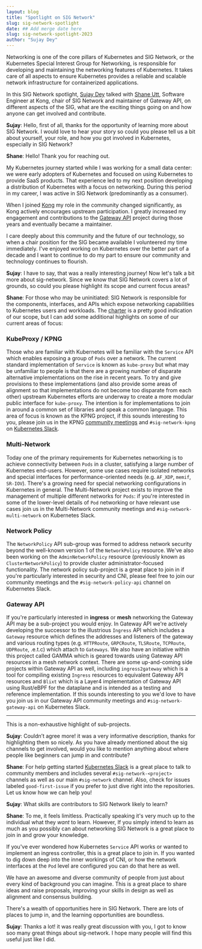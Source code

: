 ```yaml
---
layout: blog
title: "Spotlight on SIG Network"
slug: sig-network-spotlight
date: ## Add merge date here
slug: sig-network-spotlight-2023
author: "Sujay Dey"
---
```


Networking is one of the core pillars of Kubernetes and SIG Network, or the Kubernetes Special Interest Group for Networking, is responsible for developing and maintaining the networking features of Kubernetes. It takes care of all aspects to ensure Kubernetes provides a reliable and scalable network infrastructure for containerized applications.

In this SIG Network spotlight, [Sujay Dey](https://twitter.com/Sujaystwt) talked with [Shane Utt](https://twitter.com/ShaneUtt), Software Engineer at Kong, chair of SIG Network and maintainer of Gateway API, on different aspects of the SIG, what are the exciting things going on and how anyone can get involved and contribute.

**Sujay**: Hello, first of all, thanks for the opportunity of learning more about SIG
Network. I would love to hear your story so could you please tell us a bit
about yourself, your role, and how you got involved in Kubernetes, especially in SIG Network?

**Shane**: Hello! Thank you for reaching out.

My Kubernetes journey started while I was working for a small data center: we
were early adopters of Kubernetes and focused on using Kubernetes to provide
SaaS products. That experience led to my next position developing a distribution
of Kubernetes with a focus on networking. During this period in my career, I was
active in SIG Network (predominantly as a consumer).

When I joined [Kong][kong] my role in the community changed significantly, as
Kong actively encourages upstream participation. I greatly increased my
engagement and contributions to the [Gateway API][gwapi] project during those
years and eventually became a maintainer.

I care deeply about this community and the future of our technology, so when
a chair position for the SIG became available I volunteered my time
immediately. I've enjoyed working on Kubernetes over the better part of a
decade and I want to continue to do my part to ensure our community and
technology continues to flourish.

[kong]:https://konghq.com/
[gwapi]:https://gateway-api.sigs.k8s.io/

**Sujay**: I have to say, that was a really interesting journey! Now let's talk a bit more about sig-network. Since we know that SIG Network covers a lot of grounds, so could you please highlight its scope and current focus areas?

**Shane**: For those who may be uninitiated: SIG Network is responsible for the components,
interfaces, and APIs which expose networking capabilities to Kubernetes users
and workloads. The [charter][net-charter] is a pretty good indication of our
scope, but I can add some additional highlights on some of our current areas of
focus:

### KubeProxy / KPNG

Those who are familiar with Kubernetes will be familiar with the `Service` API
which enables exposing a group of `Pods` over a network. The current standard
implementation of `Service` is known as `kube-proxy` but what may be unfamiliar
to people is that there are a growing number of disparate alternative
implementations on the rise in recent years. To try and give provisions to these
implementations (and also provide some areas of alignment so that implementations
do not become too disparate from each other) upstream Kubernetes efforts are
underway to create a more modular public interface for `kube-proxy`. The
intention is for implementations to join in around a common set of libraries and
speak a common language. This area of focus is known as the KPNG project, if this
sounds interesting to you, please join us in the KPNG [community meetings][meet]
and `#sig-network-kpng` on [Kubernetes Slack][kslack].

[meet]:https://github.com/kubernetes/community/blob/master/sig-network/README.md#meetings
[kslack]:https://kubernetes.slack.com/

### Multi-Network

Today one of the primary requirements for Kubernetes networking is to achieve
connectivity between `Pods` in a cluster, satisfying a large number of
Kubernetes end-users. However, some use cases require isolated networks and
special interfaces for performance-oriented needs (e.g. `AF_XDP`, `memif`,
`SR-IOV`). There's a growing need for special networking configurations in
Kubernetes in general. The Multi-Network project exists to improve the
management of multiple different networks for `Pods`: if you're interested in
some of the lower-level details of `Pod` networking or have relevant use cases
join us in the Multi-Network community meetings and `#sig-network-multi-network`
on Kubernetes Slack.

### Network Policy

The `NetworkPolicy` API sub-group was formed to address network security beyond
the well-known version 1 of the `NetworkPolicy` resource. We've also been
working on the `AdminNetworkPolicy` resource (previously known as
`ClusterNetworkPolicy`) to provide cluster administrator-focused functionality.
The network policy sub-project is a great place to join in if you're
particularly interested in security and CNI, please feel free to join our
community meetings and the `#sig-network-policy-api` channel on Kubernetes
Slack.

### Gateway API

If you're particularly interested in **ingress** or **mesh** networking the
Gateway API may be a sub-project you would enjoy. In Gateway API we're actively
developing the successor to the illustrious `Ingress` API which includes a
`Gateway` resource which defines the addresses and listeners of the gateway and
various routing types (e.g. `HTTPRoute`, `GRPCRoute`, `TLSRoute`, `TCPRoute`,
`UDPRoute`, .e.t.c) which attach to `Gateways`. We also have an initiative
within this project called GAMMA which is geared towards using Gateway API
resources in a mesh network context. There are some up-and-coming side projects
within Gateway API as well, including `ingress2gateway` which is a tool for
compiling existing `Ingress` resources to equivalent Gateway API resources and
`Blixt` which is a Layer4 implementation of Gateway API using Rust/eBPF for the
dataplane and is intended as a testing and reference implementation. If this
sounds interesting to you we'd love to have you join us in our Gateway API
community meetings and `#sig-network-gateway-api` on Kubernetes Slack.

---

This is a non-exhaustive highlight of sub-projects.

**Sujay**: Couldn’t agree more! it was a very informative description, thanks for highlighting them so nicely. As you have already mentioned about the sig channels to get involved, would you like to mention anything about where people like beginners can jump in and contribute?


**Shane**: For help getting started
[Kubernetes Slack][kslack] is a great place to talk to community members and
includes several `#sig-network-<project>` channels as well as our main
`#sig-network` channel. Also, check for issues labeled `good-first-issue` if
you prefer to just dive right into the repositories. Let us know how we can
help you!

[net-charter]:https://github.com/kubernetes/community/blob/master/sig-network/charter.md
[kslack]:https://kubernetes.slack.com/

**Sujay**: What skills are contributors to SIG Network likely to learn?

**Shane**: To me, it feels limitless. Practically speaking it's very much up to the
individual what they _want_ to learn. However, If you simply intend to learn as
much as you possibly can about networking SIG Network is a great place to join
in and grow your knowledge.

If you've ever wondered how Kubernetes `Service` API works or wanted to
implement an ingress controller, this is a great place to join in. If
you wanted to dig down deep into the inner workings of CNI, or how the network
interfaces at the `Pod` level are configured you can do that here as well.

We have an awesome and diverse community of people from just about every kind
of background you can imagine. This is a great place to share ideas and raise
proposals, improving your skills in design as well as alignment and consensus
building.

There's a wealth of opportunities here in SIG Network. There are lots of places
to jump in, and the learning opportunities are boundless.

**Sujay**: Thanks a lot! it was really great discussion with you, I got to know soo many great things about sig-network. I hope many people will find this useful just like I did.